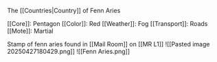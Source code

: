 The [[Countries|Country]] of Fenn Aries

[[Core]]: Pentagon
[[Color]]: Red
[[Weather]]: Fog
[[Transport]]: Roads
[[Mote]]: Martial

Stamp of fenn aries found in [[Mail Room]] on [[MR L1]]
![[Pasted image 20250427180429.png]]
![[Fenn Aries.png]]